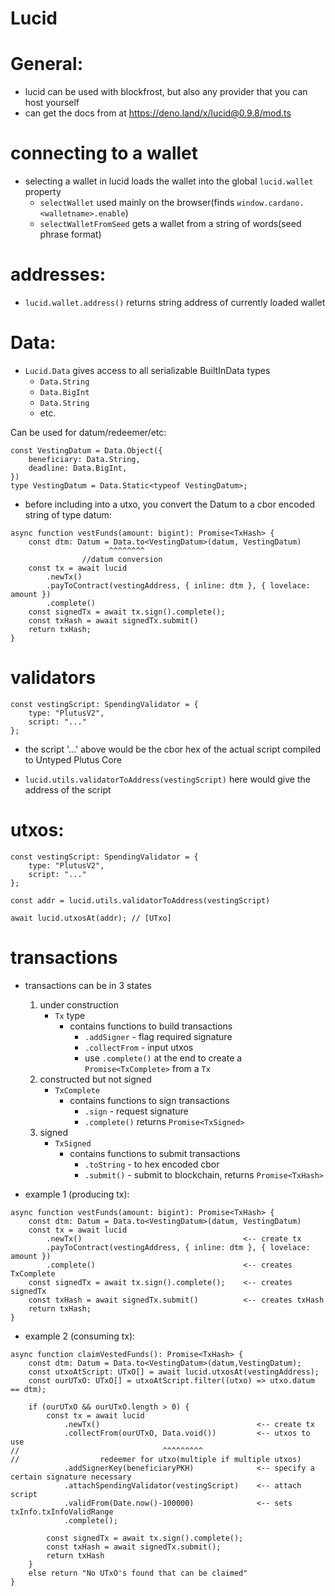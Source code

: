 # Lucid

# General:

- lucid can be used with blockfrost, but also any provider that you can host yourself
- can get the docs from at https://deno.land/x/lucid@0.9.8/mod.ts

# connecting to a wallet

- selecting a wallet in lucid loads the wallet into the global `lucid.wallet` property 
    - `selectWallet` used mainly on the browser(finds `window.cardano.<walletname>.enable`)
    - `selectWalletFromSeed` gets a wallet from a string of words(seed phrase format)

# addresses:

- `lucid.wallet.address()` returns string address of currently loaded wallet

# Data:

- `Lucid.Data` gives access to all serializable BuiltInData types
    - `Data.String`
    - `Data.BigInt` 
    - `Data.String`
    - etc.

Can be used for datum/redeemer/etc:
```
const VestingDatum = Data.Object({
    beneficiary: Data.String,
    deadline: Data.BigInt,
})
type VestingDatum = Data.Static<typeof VestingDatum>;
```
- before including into a utxo, you convert the Datum to a cbor encoded string of type datum:
```
async function vestFunds(amount: bigint): Promise<TxHash> {
    const dtm: Datum = Data.to<VestingDatum>(datum, VestingDatum)
                      ^^^^^^^^
                //datum conversion
    const tx = await lucid
        .newTx()
        .payToContract(vestingAddress, { inline: dtm }, { lovelace: amount })
        .complete()
    const signedTx = await tx.sign().complete();
    const txHash = await signedTx.submit()
    return txHash;
}
```


# validators

```
const vestingScript: SpendingValidator = {
    type: "PlutusV2",
    script: "..."
};
```
- the script '...' above would be the cbor hex of the actual script compiled to Untyped Plutus Core

- `lucid.utils.validatorToAddress(vestingScript)` here would give the address of the script

# utxos:

```
const vestingScript: SpendingValidator = {
    type: "PlutusV2",
    script: "..."
};

const addr = lucid.utils.validatorToAddress(vestingScript)

await lucid.utxosAt(addr); // [UTxo]
```

# transactions

- transactions can be in 3 states
    1. under construction
        - `Tx` type
            - contains functions to build transactions 
                - `.addSigner` - flag required signature
                - `.collectFrom` - input utxos
                - use `.complete()` at the end to create a `Promise<TxComplete>` from a `Tx`
    2. constructed but not signed
        - `TxComplete`
            - contains functions to sign transactions
                - `.sign` - request signature
                - `.complete()` returns `Promise<TxSigned>`
    3. signed
        - `TxSigned`
            - contains functions to submit transactions
                - `.toString` - to hex encoded cbor 
                - `.submit()` - submit to blockchain, returns `Promise<TxHash>`

- example 1 (producing tx):
```
async function vestFunds(amount: bigint): Promise<TxHash> {
    const dtm: Datum = Data.to<VestingDatum>(datum, VestingDatum)
    const tx = await lucid
        .newTx()                                    <-- create tx
        .payToContract(vestingAddress, { inline: dtm }, { lovelace: amount })
        .complete()                                 <-- creates TxComplete
    const signedTx = await tx.sign().complete();    <-- creates signedTx
    const txHash = await signedTx.submit()          <-- creates txHash
    return txHash;
}
```
- example 2 (consuming tx):
```
async function claimVestedFunds(): Promise<TxHash> {
    const dtm: Datum = Data.to<VestingDatum>(datum,VestingDatum);
    const utxoAtScript: UTxO[] = await lucid.utxosAt(vestingAddress);
    const ourUTxO: UTxO[] = utxoAtScript.filter((utxo) => utxo.datum == dtm);
    
    if (ourUTxO && ourUTxO.length > 0) {
        const tx = await lucid
            .newTx()                                   <-- create tx
            .collectFrom(ourUTxO, Data.void())         <-- utxos to use
//                                ^^^^^^^^^
//                  redeemer for utxo(multiple if multiple utxos)
            .addSignerKey(beneficiaryPKH)              <-- specify a certain signature necessary    
            .attachSpendingValidator(vestingScript)    <-- attach script 
            .validFrom(Date.now()-100000)              <-- sets txInfo.txInfoValidRange
            .complete();

        const signedTx = await tx.sign().complete();
        const txHash = await signedTx.submit();
        return txHash
    }
    else return "No UTxO's found that can be claimed"
}
```









